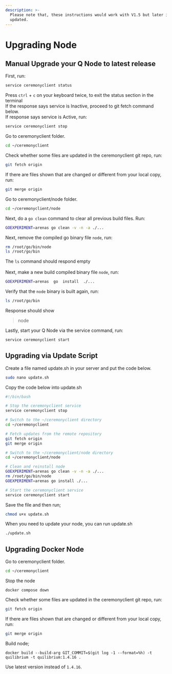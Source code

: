 ```yaml
---
description: >-
  Please note that, these instructions would work with V1.5 but later it will be
  updated.
---
```


# Upgrading Node

## Manual Upgrade your Q Node to latest release

First, run:

```bash
service ceremonyclient status
```

Press `ctrl` + `c` on your keyboard twice, to exit the status section in the terminal\
If the response says service is Inactive, proceed to git fetch command below.\
If response says service is Active, run:

```bash
service ceremonyclient stop
```

Go to ceremonyclient folder.

```bash
cd ~/ceremonyclient
```

Check whether some files are updated in the ceremonyclient git repo, run:

```bash
git fetch origin
```

If there are files shown that are changed or different from your local copy, run:

```bash
git merge origin
```

Go to ceremonyclient/node folder.

```bash
cd ~/ceremonyclient/node
```

Next, do a `go clean` command to clear all previous build files. Run:

```bash
GOEXPERIMENT=arenas go clean -v -n -a ./...
```

Next, remove the compiled go binary file `node`, run:

```bash
rm /root/go/bin/node
ls /root/go/bin
```

The `ls` command should respond empty\
\
Next, make a new build compiled binary file `node`, run:

```bash
GOEXPERIMENT=arenas  go  install  ./...
```

Verify that the `node` binary is built again, run:

```bash
ls /root/go/bin
```

Response should show

> node

Lastly, start your Q Node via the service command, run:

```bash
service ceremonyclient start
```

## Upgrading via Update Script

Create a file named update.sh in your server and put the code below.

```bash
sudo nano update.sh
```

Copy the code below into update.sh

```bash
#!/bin/bash

# Stop the ceremonyclient service
service ceremonyclient stop

# Switch to the ~/ceremonyclient directory
cd ~/ceremonyclient

# Fetch updates from the remote repository
git fetch origin
git merge origin

# Switch to the ~/ceremonyclient/node directory
cd ~/ceremonyclient/node

# Clean and reinstall node
GOEXPERIMENT=arenas go clean -v -n -a ./...
rm /root/go/bin/node
GOEXPERIMENT=arenas go install ./...

# Start the ceremonyclient service
service ceremonyclient start
```

Save the file and then run;

```bash
chmod u+x update.sh
```

When you need to update your node, you can run update.sh

```bash
./update.sh
```

## Upgrading Docker Node

Go to ceremonyclient folder.

```bash
cd ~/ceremonyclient
```

Stop the node

```
docker compose down
```

Check whether some files are updated in the ceremonyclient git repo, run:

```bash
git fetch origin
```

If there are files shown that are changed or different from your local copy, run:

```bash
git merge origin
```

Build node;

```
docker build --build-arg GIT_COMMIT=$(git log -1 --format=%h) -t quilibrium -t quilibrium:1.4.16 .
```

Use latest version instead of `1.4.16`.
